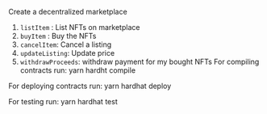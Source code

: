 Create a decentralized marketplace
1. `listItem` : List NFTs on marketplace
2. `buyItem` : Buy the NFTs
3. `cancelItem`: Cancel a listing
4. `updateListing`: Update price
5. `withdrawProceeds`: withdraw payment for my bought NFTs
For compiling contracts run:
yarn hardht compile

For deploying contracts run:
yarn hardhat deploy

For testing run:
yarn hardhat test
